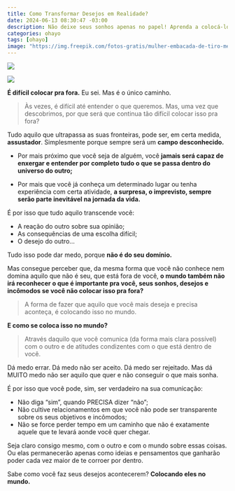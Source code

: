 ```yaml
---
title: Como Transformar Desejos em Realidade?
date: 2024-06-13 08:30:47 -03:00
description: Não deixe seus sonhos apenas no papel! Aprenda a colocá-los em prática, Seja protagonista da sua vida!
categories: ohayo
tags: [ohayo]
image: "https://img.freepik.com/fotos-gratis/mulher-embacada-de-tiro-medio-segurando-poste_23-2149321547.jpg"
---
```


![](https://cdn.jsdelivr.net/gh/geanramos/files/img/rising-tag.png)

![](https://img.freepik.com/fotos-gratis/mulher-embacada-de-tiro-medio-segurando-poste_23-2149321547.jpg)

**É difícil colocar pra fora.**  Eu sei. Mas é o único caminho.

> Às vezes, é difícil até entender o que queremos. Mas, uma vez que descobrimos, por que será que continua tão difícil colocar isso pra fora?

Tudo aquilo que ultrapassa as  suas fronteiras,  pode ser, em certa medida,  **assustador**. Simplesmente porque sempre será um  **campo desconhecido.**

- Por mais próximo que você seja de alguém, você  **jamais será capaz de enxergar e entender por completo tudo o que se passa dentro do universo do outro;**
    
- Por mais que você já conheça um determinado lugar ou tenha experiência com certa atividade,  **a surpresa, o imprevisto, sempre serão parte inevitável na jornada da vida.**
    

É por isso que tudo aquilo transcende você:

- A reação do outro sobre sua opinião;
- As consequências de uma escolha difícil;
- O desejo do outro…

Tudo isso pode dar medo, porque  **não é do seu domínio.**

Mas consegue perceber que, da mesma forma que você não conhece nem domina aquilo que não é seu, que está fora de você,  **o mundo também não irá reconhecer o que é importante pra você, seus sonhos, desejos e incômodos se você não colocar isso pra fora?**

> A forma de fazer que aquilo que você mais deseja e precisa aconteça, é colocando isso no mundo.

**E como se coloca isso no mundo?**

> Através daquilo que você comunica (da forma mais clara possível) com o outro e de atitudes condizentes com o que está dentro de você.

Dá medo errar. Dá medo não ser aceito. Dá medo ser rejeitado. Mas dá MUITO medo não ser aquilo que quer e não conseguir o que mais sonha.

É por isso que você pode, sim, ser verdadeiro na sua comunicação:

- Não diga “sim”, quando PRECISA dizer “não”;
- Não cultive relacionamentos em que você não pode ser transparente sobre os seus objetivos e incômodos;
- Não se force perder tempo em um caminho que não é exatamente aquele que te levará aonde você quer chegar.

Seja claro consigo mesmo, com o outro e com o mundo sobre essas coisas. Ou elas permanecerão apenas como ideias e pensamentos que ganharão poder cada vez maior de te corroer por dentro.

Sabe como você faz seus desejos acontecerem?  **Colocando eles no mundo.**
